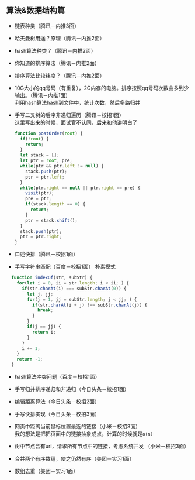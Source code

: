 ## 算法&数据结构篇
* 链表种类（腾讯－内推3面）
* 哈夫曼树用途？原理（腾讯－内推2面）
* hash算法种类？（腾讯－内推2面）
* 你知道的排序算法（腾讯－内推2面）
* 排序算法比较纬度？（腾讯－内推2面）

* 10G大小的qq号码（有重复），2G内存的电脑。排序按照qq号码次数由多到少输出。（腾讯－内推1面）  
  利用hash算法hash到文件中，统计次数，然后多路归并

* 手写二叉树的后序非递归遍历（腾讯－校招1面）  
  这里写出来的时候，面试官不认同，后来和他讲明白了
  ```javascript
  function postOrder(root) {
    if(!root) {
      return;
    }
    let stack = [];
    let ptr = root, pre;
    while(ptr && ptr.left != null) {
      stack.push(ptr);
      ptr = ptr.left;
    }
    while(ptr.right == null || ptr.right == pre) {
      visit(ptr);
      pre = ptr;
      if(stack.length == 0) {
        return;
      }
      ptr = stack.shift();
    }
    stack.push(ptr);
    ptr = ptr.right;
  }
  ```
* 口述快排（腾讯－校招1面）
* 手写字符串匹配（百度－校招1面）
 朴素模式
```javascript
  function indexOf(str, subStr) {
    for(let i = 0, ii = str.length; i < ii; ) {
      if(str.charAt(i) === subStr.charAt(0)) {
        let j, jj;
        for(j = 1, jj = subStr.length; j < jj; ) {
          if(str.charAt(i + j) !== subStr.charAt(j)) {
            break;
          }
        }
        if(j == jj) {
          return i;
        }
      }
      i += 1;
    }
    return -1;
  }
  ```
* hash算法冲突问题（百度－校招1面）
* 手写归并排序递归和非递归（今日头条－校招1面）
* 编辑距离算法（今日头条－校招2面）
* 手写快排实现（今日头条－校招3面）

* 网页中距离当前鼠标位置最近的链接（小米－校招3面）  
我的想法是把把页面中的链接抽象成点，计算的时候就是```o(n)```

* 树中节点含有url，请求所有节点中的链接，考虑系统并发 （小米－校招3面）
* 合并两个有序数组，使之仍然有序（美团－实习1面）
* 数组去重（美团－实习1面）